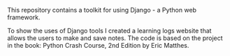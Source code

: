 This repository contains a toolkit for using Django - a Python web framework. 

To show the uses of Django tools I created a learning logs website that allows the users to make and save notes. The code is based on the project in the book: Python Crash Course, 2nd Edition by Eric Matthes.